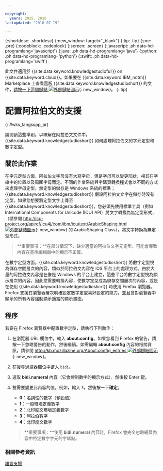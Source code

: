 ```yaml
---

copyright:
  years: 2015, 2018
lastupdated: "2018-07-19"

---
```


{:shortdesc: .shortdesc}
{:new_window: target="_blank"}
{:tip: .tip}
{:pre: .pre}
{:codeblock: .codeblock}
{:screen: .screen}
{:javascript: .ph data-hd-programlang='javascript'}
{:java: .ph data-hd-programlang='java'}
{:python: .ph data-hd-programlang='python'}
{:swift: .ph data-hd-programlang='swift'}

此文件適用於 {{site.data.keyword.knowledgestudiofull}} on {{site.data.keyword.cloud}}。如果要在 {{site.data.keyword.IBM_notm}} Marketplace 上查看舊版 {{site.data.keyword.knowledgestudioshort}} 的文件，[請按一下這個鏈結 ![外部鏈結圖示](../../icons/launch-glyph.svg "外部鏈結圖示")](https://console.bluemix.net/docs/services/knowledge-studio/language-support-arabic.html){: new_window}。
{: tip}

# 配置阿拉伯文的支援
{: #wks_langsupp_ar}

請閱讀這些準則，以瞭解在阿拉伯文文件中，{{site.data.keyword.knowledgestudioshort}} 如何處理阿拉伯文的字元定型和數字定型。

## 關於此作業

在字元定型方面，阿拉伯文字母沒有大寫字母，但是字母可以變更形狀，視其在字串中的位置以及周圍字母而定。不同的作業系統與字碼頁轉換程式會以不同的方式來處理字母定型。無定型的儲存是 Windows 系統的標準；{{site.data.keyword.knowledgestudioshort}} 假設阿拉伯文文字在儲存時沒有定型。如果您想要將定型文字上傳至 {{site.data.keyword.knowledgestudioshort}}，您必須先使用標準工具（例如 International Components for Unicode (ICU) API）將文字轉換為無定型形式，（請參閱 [http://icu-project.org/apiref/icu4j/com/ibm/icu/text/ArabicShaping.html ![外部鏈結圖示](../../icons/launch-glyph.svg "外部鏈結圖示")](http://icu-project.org/apiref/icu4j/com/ibm/icu/text/ArabicShaping.html){: new_window} 的 ArabicShaping Class），將文字轉換為無定型形式，

> **重要事項：**在部分情況下，缺少適當的阿拉伯文字元定型，可能會導致內容在基準編輯器中的顯示不正確。

在數字定型方面，{{site.data.keyword.knowledgestudioshort}} 將數字定型視為儲存空間層次的內容，類似於阿拉伯文內容在 iOS 平台上的處理方式。由於大量的阿拉伯文內容是在像是 Windows 的平台上建立，這些平台將數字定型視為顯示層次的內容，因此您需要轉換內容，使數字定型成為儲存空間層次的內容，或是在使用 {{site.data.keyword.knowledgestudioshort}} 時使用 Firefox 瀏覽器。Firefox 支援在瀏覽器層次明確設定數字定型喜好設定的能力，並且會對瀏覽器中顯示的所有內容強制顯示適當的顯示畫面。

## 程序

若要在 Firefox 瀏覽器中配置數字定型，請執行下列動作：

1. 在瀏覽器 URL 欄位中，輸入 **about:config**。如果您看到 Firefox 的警告，請按一下忽略警告的動作，然後繼續。如需編輯 **about:config** 內容的相關資訊，請參閱 [http://kb.mozillazine.org/About:config_entries ![外部鏈結圖示](../../icons/launch-glyph.svg "外部鏈結圖示")](http://kb.mozillazine.org/About:config_entries){: new_window}。
1. 在搜尋過濾器欄位中鍵入 `bidi`。
1. 選取 **bidi.numeral** 內容（它會控制數字的顯示方式），然後按 Enter 鍵。
1. 視需要變更此內容的值。例如，輸入 `3`，然後按一下**確定**。

    - **0**：名詞性的數字（預設值）
    - **1**：一般環境定義數字
    - **2**：北印度文環境定義數字
    - **3**：阿拉伯數字
    - **4**：北印度文數字

    > **重要事項：**使用 **bidi.numeral** 內容時，Firefox 會完全忽略網頁內容中特定數字字元的字碼點。

### 相關參考資訊

[語言支援](/docs/services/watson-knowledge-studio/language-support.html)
